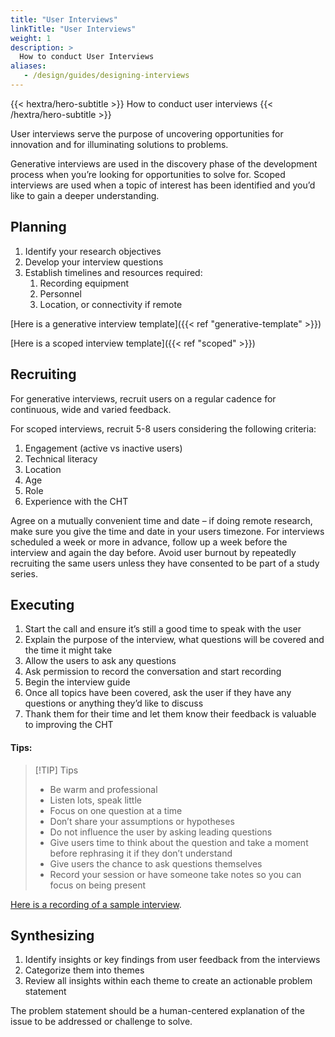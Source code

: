 ```yaml
---
title: "User Interviews"
linkTitle: "User Interviews"
weight: 1
description: >
  How to conduct User Interviews
aliases:
   - /design/guides/designing-interviews
---
```


{{< hextra/hero-subtitle >}}
  How to conduct user interviews
{{< /hextra/hero-subtitle >}}

User interviews serve the purpose of uncovering opportunities for innovation and for illuminating solutions to problems.

Generative interviews are used in the discovery phase of the development process when you’re looking for opportunities to solve for. Scoped interviews are used when a topic of interest has been identified and you’d like to gain a deeper understanding.

## Planning

1. Identify your research objectives
2. Develop your interview questions
3. Establish timelines and resources required:
    1. Recording equipment
    2. Personnel
    3. Location, or connectivity if remote

[Here is a generative interview template]({{< ref "generative-template" >}})

[Here is a scoped interview template]({{< ref "scoped" >}})

## Recruiting

For generative interviews, recruit users on a regular cadence for continuous, wide and varied feedback.

For scoped interviews, recruit 5-8 users considering the following criteria:

1. Engagement (active vs inactive users)
2. Technical literacy
3. Location
4. Age
5. Role
6. Experience with the CHT

Agree on a mutually convenient time and date – if doing remote research, make sure you give the time and date in your users timezone. For interviews scheduled a week or more in advance, follow up a week before the interview and again the day before. Avoid user burnout by repeatedly recruiting the same users unless they have consented to be part of a study series.

## Executing

1. Start the call and ensure it’s still a good time to speak with the user
2. Explain the purpose of the interview, what questions will be covered and the time it might take
3. Allow the users to ask any questions
4. Ask permission to record the conversation and start recording
5. Begin the interview guide
6. Once all topics have been covered, ask the user if they have any questions or anything they’d like to discuss
7. Thank them for their time and let them know their feedback is valuable to improving the CHT

#### Tips:

> [!TIP] Tips
> * Be warm and professional
> * Listen lots, speak little
> * Focus on one question at a time
> * Don’t share your assumptions or hypotheses
> * Do not influence the user by asking leading questions
> * Give users time to think about the question and take a moment before rephrasing it if they don’t understand
> * Give users the chance to ask questions themselves
> * Record your session or have someone take notes so you can focus on being present

[Here is a recording of a sample interview](https://www.google.com/url?q=https://drive.google.com/file/d/1MM4mZ8Swr2vzg9YyEuQa1sDS4619fCT1/view&sa=D&source=docs&ust=1730388599836960&usg=AOvVaw15rkBJwKrzHipwrmMeNs4x).


## Synthesizing

1. Identify insights or key findings from user feedback from the interviews
2. Categorize them into themes
3. Review all insights within each theme to create an actionable problem statement

The problem statement should be a human-centered explanation of the issue to be addressed or challenge to solve.
